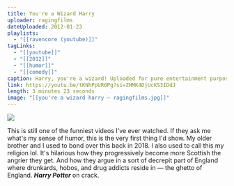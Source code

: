 ```yaml
---
title: You're a Wizard Harry
uploader: ragingfilms
dateUploaded: 2012-01-23
playlists:
  - "[[ravencore (youtube)]]"
tagLinks:
  - "[[youtube]]"
  - "[[2012]]"
  - "[[humor]]"
  - "[[comedy]]"
caption: Harry, you're a wizard! Uploaded for pure entertainment purposes only.
link: https://youtu.be/tKNhPpUR0Pg?si=ZHMK4DjUcKS3IDdJ
length: 3 minutes 23 seconds
image: "[[you're a wizard harry — ragingfilms.jpg]]"
---
```

![](https://youtube.com/watch?v=tKNhPpUR0Pg)

This is still one of the funniest videos I've ever watched. If they ask me what's my sense of humor, this is the very first thing I'd show. My older brother and I used to bond over this back in 2018. I also used to call this my religion lol. It's hilarious how they progressively become more Scottish the angrier they get. And how they argue in a sort of decrepit part of England where drunkards, hobos, and drug addicts reside in — the ghetto of England. ***Harry Potter*** on crack. 